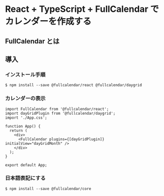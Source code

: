 # React + TypeScript + FullCalendar で カレンダーを作成する

## FullCalendar とは

## 導入

### インストール手順

```shell
$ npm install --save @fullcalendar/react @fullcalendar/daygrid
```

### カレンダーの表示

```tsx:App.tsx
import FullCalendar from '@fullcalendar/react';
import dayGridPlugin from '@fullcalendar/daygrid';
import './App.css';

function App() {
  return (
    <div>
      <FullCalendar plugins={[dayGridPlugin]} initialView="dayGridMonth" />
    </div>
  );
}

export default App;
```

### 日本語表記にする

```
$ npm install --save @fullcalendar/core
```

```tsx:App.tsx

```